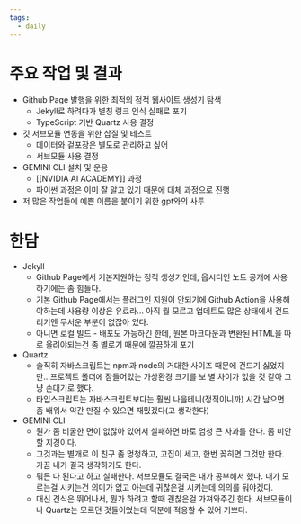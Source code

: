 ```yaml
---
tags:
  - daily
---
```

# 주요 작업 및 결과 
+ Github Page 발행을 위한 최적의 정적 웹사이트 생성기 탐색
	+ Jekyll로 하려다가 별칭 링크 인식 실패로 포기
	+ TypeScript 기반 Quartz 사용 결정
+ 깃 서브모듈 연동을 위한 삽질 및 테스트
	+ 데이터와 겉포장은 별도로 관리하고 싶어
	+ 서브모듈 사용 결정
+ GEMINI CLI 설치 및 운용
	+ [[NVIDIA AI ACADEMY]] 과정
	+ 파이썬 과정은 이미 잘 알고 있기 때문에 대체 과정으로 진행
+ 저 많은 작업들에 예쁜 이름을 붙이기 위한 gpt와의 사투
# 한담
+ Jekyll
	+ Github Page에서 기본지원하는 정적 생성기인데, 옵시디언 노트 공개에 사용하기에는 좀 힘들다.
	+ 기본 Github Page에서는 플러그인 지원이 안되기에 Github Action을 사용해야하는데 사용량 이상은 유료라... 아직 뭘 모르고 업데트도 많은 상태에서 건드리기엔 무서운 부분이 없잖아 있다. 
	+ 아니면 로컬 빌드 - 배포도 가능하긴 한데, 원본 마크다운과 변환된 HTML을 따로 올려야되는건 좀 별로기 때문에 깔끔하게 포기
+ Quartz
	+ 솔직히 자바스크립트는 npm과 node의 거대한 사이즈 때문에 건드기 싫었지만...프로젝트 폴더에 잠들어있는 가상환경 크기를 보 별 차이가 없을 것 같아 그냥 손대기로 했다.
	+ 타입스크립트는 자바스크립트보다는 훨씬 나을테니(정적이니까) 시간 남으면 좀 배워서 약간 만질 수 있으면 재밌겠다(고 생각한다)
+ GEMINI CLI
	+ 뭔가 좀 비굴한 면이 없잖아 있어서 실패하면 바로 엄청 큰 사과를 한다. 좀 미안할 지경이다.
	+ 그것과는 별개로 이 친구 좀 멍청하고, 고집이 세고, 한번 꽂히면 그것만 한다. 가끔 내가 결국 생각하기도 한다. 
	+ 뭐든 다 된다고 하고 실패한다. 서브모듈도 결국은 내가 공부해서 했다. 내가 모르는걸 시키는건 의미가 없고 아는데 귀찮은걸 시키는데 의의를 둬야겠다. 
	+ 대신 견식은 뛰어나서, 뭔가 하려고 할때 괜찮은걸 가져와주긴 한다. 서브모듈이나 Quartz는 모르던 것들이었는데 덕분에 적용할 수 있어 기쁘다. 
